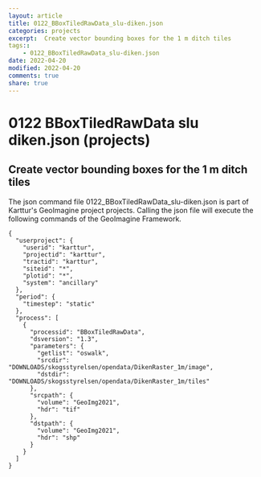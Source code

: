 ```yaml
---
layout: article
title: 0122_BBoxTiledRawData_slu-diken.json
categories: projects
excerpt:  Create vector bounding boxes for the 1 m ditch tiles
tags:: 
    - 0122_BBoxTiledRawData_slu-diken.json
date: 2022-04-20
modified: 2022-04-20
comments: true
share: true
---
```


# 0122 BBoxTiledRawData slu diken.json (projects)

##  Create vector bounding boxes for the 1 m ditch tiles

The json command file <span class='file'>0122_BBoxTiledRawData_slu-diken.json</span> is part of Karttur's GeoImagine project <span class='project'>projects</span>. Calling the json file will execute the following commands of the GeoImagine Framework.

```
{
  "userproject": {
    "userid": "karttur",
    "projectid": "karttur",
    "tractid": "karttur",
    "siteid": "*",
    "plotid": "*",
    "system": "ancillary"
  },
  "period": {
    "timestep": "static"
  },
  "process": [
    {
      "processid": "BBoxTiledRawData",
      "dsversion": "1.3",
      "parameters": {
        "getlist": "oswalk",
        "srcdir": "DOWNLOADS/skogsstyrelsen/opendata/DikenRaster_1m/image",
        "dstdir": "DOWNLOADS/skogsstyrelsen/opendata/DikenRaster_1m/tiles"
      },
      "srcpath": {
        "volume": "GeoImg2021",
        "hdr": "tif"
      },
      "dstpath": {
        "volume": "GeoImg2021",
        "hdr": "shp"
      }
    }
  ]
}
```
